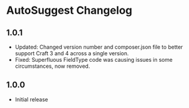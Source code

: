 # AutoSuggest Changelog

## 1.0.1

- Updated: Changed version number and composer.json file to better support Craft 3 and 4 across a single version.
- Fixed: Superfluous FieldType code was causing issues in some circumstances, now removed.

## 1.0.0

- Initial release
